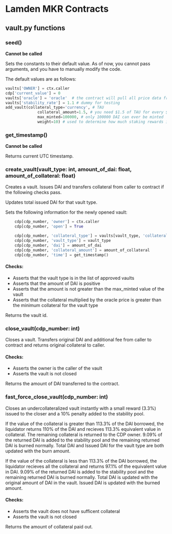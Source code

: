 # Lamden MKR Contracts

## vault.py functions

### seed()

**Cannot be called**

Sets the constants to their default value. As of now, you cannot pass arguments, and you have to manually modify the code.

The default values are as follows:
```python
vaults['OWNER'] = ctx.caller
cdp['current_value'] = 0    
vaults['oracle'] = 'oracle'  # the contract will pull all price data from 'oracle'. Please change this prior to deployment
vaults['stability_rate'] = 1.1 # dummy for testing
add_vault(collateral_type='currency', # TAU
              collateral_amount=1.5, # you need $1.5 of TAU for every $1 of DAI minted
              max_minted=100000, # only 100000 DAI can ever be minted
              weight=10) # used to determine how much staking rewards inflate the pools relative to other vaults
```

### get_timestamp()

**Cannot be called**

Returns current UTC timestamp.

### create_vault(vault_type: int, amount_of_dai: float, amount_of_collateral: float)

Creates a vault. Issues DAI and transfers collateral from caller to contract if the following checks pass. 

Updates total issued DAI for that vault type. 

Sets the following information for the newly opened vault:

```python
    cdp[cdp_number, 'owner'] = ctx.caller
    cdp[cdp_number, 'open'] = True

    cdp[cdp_number, 'collateral_type'] = vaults[vault_type, 'collateral_type']
    cdp[cdp_number, 'vault_type'] = vault_type
    cdp[cdp_number, 'dai'] = amount_of_dai
    cdp[cdp_number, 'collateral_amount'] = amount_of_collateral
    cdp[cdp_number, 'time'] = get_timestamp()
```

#### Checks: 

- Asserts that the vault type is in the list of approved vaults
- Asserts that the amount of DAI is positive
- Asserts that the amount is not greater than the max_minted value of the vault
- Asserts that the collateral multiplied by the oracle price is greater than the minimum collateral for the vault type

Returns the vault id.

### close_vault(cdp_number: int)

Closes a vault. Transfers original DAI and additional fee from caller to contract and returns original collateral to caller.

#### Checks: 

- Asserts the owner is the caller of the vault
- Asserts the vault is not closed

Returns the amount of DAI transferred to the contract.

### fast_force_close_vault(cdp_number: int)

Closes an undercollateralized vault instantly with a small reward (3.3%) issued to the closer and a 10% penalty added to the stability pool. 

If the value of the collateral is greater than 113.3% of the DAI borrowed, the liquidator returns 110% of the DAI and recieves 113.3% equivalent value in collateral. The remaining collateral is returned to the CDP owner. 9.09% of the returned DAI is added to the stability pool and the remaining returned DAI is burned normally. Total DAI and Issued DAI for the vault type are both updated with the burn amount.

If the value of the collateral is less than 113.3% of the DAI borrowed, the liquidator recieves all the collateral and returns 97.1% of the equivalent value in DAI. 9.09% of the returned DAI is added to the stability pool and the remaining returned DAI is burned normally. Total DAI is updated with the original amount of DAI in the vault. Issued DAI is updated with the burned amount.

#### Checks: 

- Asserts the vault does not have sufficent collateral
- Asserts the vault is not closed

Returns the amount of collateral paid out.

